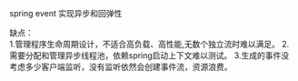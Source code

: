 spring event 实现异步和回弹性

缺点：  
1.管理程序生命周期设计，不适合高负载、高性能,无数个独立流时难以满足。
2.需要分配和管理异步线程池，依赖spring启动上下文难以测试。
3.生成的事件没考虑多少客户端监听，没有监听依然会创建事件流，资源浪费。